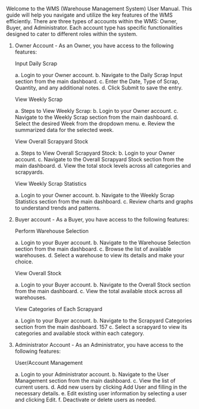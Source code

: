Welcome to the WMS (Warehouse Management System) User Manual. This guide will
help you navigate and utilize the key features of the WMS efficiently. There are three types
of accounts within the WMS: Owner, Buyer, and Administrator. Each account type has
specific functionalities designed to cater to different roles within the system.

1. Owner Account - As an Owner, you have access to the following features:

   Input Daily Scrap

      a. Login to your Owner account.
      b. Navigate to the Daily Scrap Input section from the main dashboard.
      c. Enter the Date, Type of Scrap, Quantity, and any additional notes.
      d. Click Submit to save the entry.

   View Weekly Scrap

      a. Steps to View Weekly Scrap:
      b. Login to your Owner account.
      c. Navigate to the Weekly Scrap section from the main dashboard.
      d. Select the desired Week from the dropdown menu.
      e. Review the summarized data for the selected week.

   View Overall Scrapyard Stock

      a. Steps to View Overall Scrapyard Stock:
      b. Login to your Owner account.
      c. Navigate to the Overall Scrapyard Stock section from the main
      dashboard.
      d. View the total stock levels across all categories and scrapyards.

   View Weekly Scrap Statistics

      a. Login to your Owner account.
      b. Navigate to the Weekly Scrap Statistics section from the main
      dashboard.
      c. Review charts and graphs to understand trends and patterns.

2. Buyer account - As a Buyer, you have access to the following features:

   Perform Warehouse Selection

      a. Login to your Buyer account.
      b. Navigate to the Warehouse Selection section from the main dashboard.
      c. Browse the list of available warehouses.
      d. Select a warehouse to view its details and make your choice.

   View Overall Stock

      a. Login to your Buyer account.
      b. Navigate to the Overall Stock section from the main dashboard.
      c. View the total available stock across all warehouses.

   View Categories of Each Scrapyard

      a. Login to your Buyer account.
      b. Navigate to the Scrapyard Categories section from the main
      dashboard.
      157
      c. Select a scrapyard to view its categories and available stock within
      each category.

3. Administrator Account - As an Administrator, you have access to the following
features:

   User/Account Management

      a. Login to your Administrator account.
      b. Navigate to the User Management section from the main dashboard.
      c. View the list of current users.
      d. Add new users by clicking Add User and filling in the necessary
      details.
      e. Edit existing user information by selecting a user and clicking Edit.
      f. Deactivate or delete users as needed.